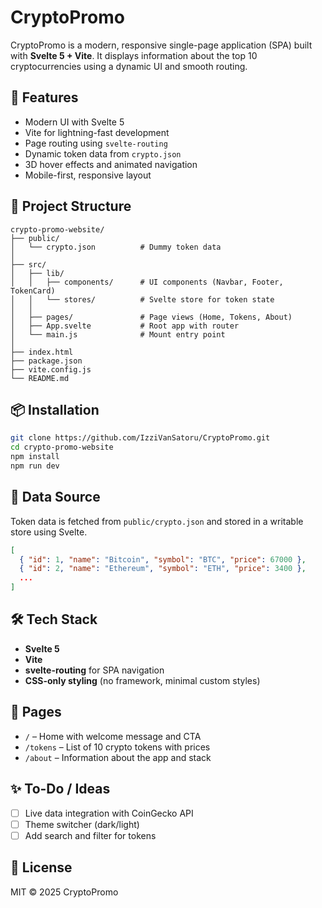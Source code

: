 # CryptoPromo

CryptoPromo is a modern, responsive single-page application (SPA) built with **Svelte 5 + Vite**. It displays information about the top 10 cryptocurrencies using a dynamic UI and smooth routing.

## 🚀 Features

- Modern UI with Svelte 5
- Vite for lightning-fast development
- Page routing using `svelte-routing`
- Dynamic token data from `crypto.json`
- 3D hover effects and animated navigation
- Mobile-first, responsive layout

## 📁 Project Structure

```
crypto-promo-website/
├── public/
│   └── crypto.json          # Dummy token data
│
├── src/
│   ├── lib/
│   │   ├── components/      # UI components (Navbar, Footer, TokenCard)
│   │   └── stores/          # Svelte store for token state
│   │
│   ├── pages/               # Page views (Home, Tokens, About)
│   ├── App.svelte           # Root app with router
│   └── main.js              # Mount entry point
│
├── index.html
├── package.json
├── vite.config.js
└── README.md
```

## 📦 Installation

```bash
git clone https://github.com/IzziVanSatoru/CryptoPromo.git
cd crypto-promo-website
npm install
npm run dev
```

## 🔄 Data Source

Token data is fetched from `public/crypto.json` and stored in a writable store using Svelte.

```json
[
  { "id": 1, "name": "Bitcoin", "symbol": "BTC", "price": 67000 },
  { "id": 2, "name": "Ethereum", "symbol": "ETH", "price": 3400 },
  ...
]
```

## 🛠 Tech Stack

- **Svelte 5**
- **Vite**
- **svelte-routing** for SPA navigation
- **CSS-only styling** (no framework, minimal custom styles)

## 📄 Pages

- `/` – Home with welcome message and CTA
- `/tokens` – List of 10 crypto tokens with prices
- `/about` – Information about the app and stack

## ✨ To-Do / Ideas

- [ ] Live data integration with CoinGecko API
- [ ] Theme switcher (dark/light)
- [ ] Add search and filter for tokens

## 📜 License

MIT © 2025 CryptoPromo
